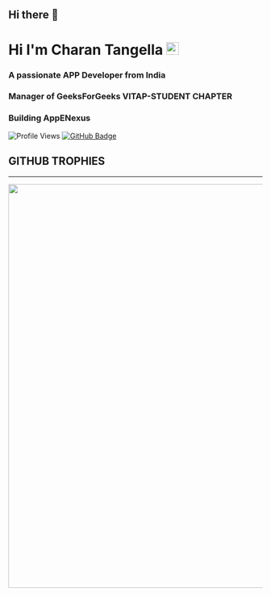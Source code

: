 ## Hi there 👋

<h1 >Hi I'm Charan Tangella <img src="https://media.giphy.com/media/hvRJCLFzcasrR4ia7z/giphy.gif" width="25px"></h1></h1>
<h3 >A passionate APP Developer from India</h3>
<h3 >Manager of GeeksForGeeks VITAP-STUDENT CHAPTER</h3>
<h3 >Building AppENexus </h3>

![Profile Views](https://komarev.com/ghpvc/?username=CharanBot)
<a href="https://github.com/CharanBot?tab=followers"><img src="https://img.shields.io/github/followers/CharanBot?label=Followers&style=social" alt="GitHub Badge"></a>

<p>
  <h2>GITHUB TROPHIES</h2>
  <hr>
<p align="center">
<img width="800" src="https://github-profile-trophy.vercel.app/?username=CharanBot&column=7&margin-w=15&margin-h=15&no-bg=true&no-frame=true&theme=juicyfresh" />
